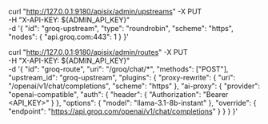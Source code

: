 curl "http://127.0.0.1:9180/apisix/admin/upstreams" -X PUT \
  -H "X-API-KEY: ${ADMIN_API_KEY}" \
  -d '{
    "id": "groq-upstream",
    "type": "roundrobin",
    "scheme": "https",
    "nodes": {
      "api.groq.com:443": 1
    }
  }'
  
curl "http://127.0.0.1:9180/apisix/admin/routes" -X PUT \
  -H "X-API-KEY: ${ADMIN_API_KEY}" \
  -d '{
    "id": "groq-route",
    "uri": "/groq/chat/*",
    "methods": ["POST"],
    "upstream_id": "groq-upstream",
    "plugins": {
      "proxy-rewrite": {
        "uri": "/openai/v1/chat/completions",
        "scheme": "https"
      },
      "ai-proxy": {
        "provider": "openai-compatible",
        "auth": {
          "header": {
            "Authorization": "Bearer <API_KEY>"
          }
        },
        "options": {
          "model": "llama-3.1-8b-instant"
        },
        "override": {
          "endpoint": "https://api.groq.com/openai/v1/chat/completions"
        }
      }
    }
  }'